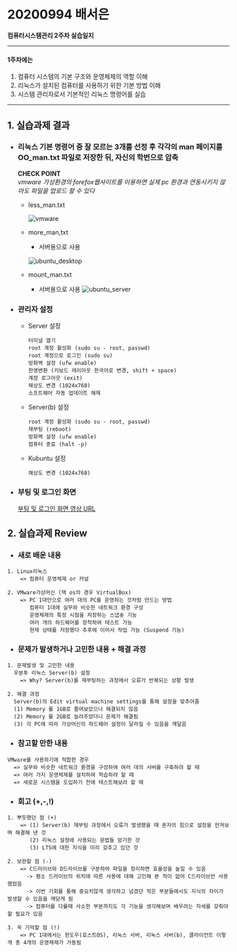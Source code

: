 # 20200994 배서은
**컴퓨터시스템관리 2주차 실습일지**

---
#### 1주차에는 
1. 컴퓨터 시스템의 기본 구조와 운영체제의 역할 이해
2. 리눅스가 설치된 컴퓨터를 사용하기 위한 기본 방법 이해
3. 시스템 관리자로서 기본적인 리눅스 명령어를 실습
---

## 1. 실습과제 결과

* ### **리눅스 기본 명령어 중 잘 모르는 3개를 선정 후 각각의 man 페이지를 OO_man.txt 파일로 저장한 뒤, 자신의 학번으로 압축**
  
  **CHECK POINT** <br>
  *vmware 가상환경의 forefox웹사이트를 이용하면 실제 pc 환경과 연동시키지 않아도 파일을 업로드 할 수 있다*

  - less_man.txt

    ![vmware](https://user-images.githubusercontent.com/77660379/109816988-b7678f00-7c74-11eb-8a46-ae8857d4be55.JPG)
  
  - more_man,txt
      - 서버용으로 사용

    ![ubuntu_desktop](https://user-images.githubusercontent.com/77660379/109817514-5be9d100-7c75-11eb-8279-ba6a14c3bb69.JPG)
    
  - mount_man.txt
      - 서버용으로 사용
    ![ubuntu_server](https://user-images.githubusercontent.com/77660379/109817962-d74b8280-7c75-11eb-93bd-aa8096cf5ca8.JPG)

* ### **관리자 설정**
  - Server 설정
    ```
    터미널 열기
    root 계정 활성화 (sudo su - root, passwd)
    root 계정으로 로그인 (sudo su)
    방화벽 설정 (ufw enable)
    한영변환 (키보드 레이아웃 한국어로 변경, shift + space)
    계정 로그아웃 (exit)
    해상도 변경 (1024x768)
    소프트웨어 자동 업데이트 해제
    ```
  - Server(b) 설정
    ```
    root 계정 활성화 (sudo su - root, passwd)
    재부팅 (reboot)
    방화벽 설정 (ufw enable)
    컴퓨터 종료 (halt -p)
    ```
  - Kubuntu 설정
    ```
    해상도 변경 (1024x768)
    ```

* ### **부팅 및 로그인 화면** <br>
    [부팅 및 로그인 화면 영상 URL](https://baedevelog.tistory.com/5)

## 2. 실습과제 Review
* ### **새로 배운 내용**
```
1. Linux리눅스
    => 컴퓨터 운영체제 or 커널

2. VMware가상머신 (맥 os의 경우 VirtualBox)
    => PC 1대만으로 여러 대의 PC를 운영하는 것처럼 만드는 방법
       컴퓨터 1대에 실무와 비슷한 네트워크 환경 구성
       운영체제의 특정 시점을 저장하는 스냅숏 기능
       여러 개의 하드웨어를 장착하여 테스트 가능
       현재 상태를 저장했다 추후에 이어서 작업 가능 (Suspend 기능)
```

* ### **문제가 발생하거나 고민한 내용 + 해결 과정**
```
1. 문제발생 및 고민한 내용
  우분투 리눅스 Server(b) 설정
    => Why? Server(b)를 재부팅하는 과정에서 오류가 반복되는 상황 발생

2. 해결 과정
  Server(b)의 Edit virtual machine settings를 통해 설정을 맞추어줌
  (1) Memory 를 1GB로 줄여보았으나 해결되지 않음
  (2) Memory 를 2GB로 늘려주었더니 문제가 해결됨
  (3) 각 PC에 따라 가상머신의 하드웨어 설정이 달라질 수 있음을 깨달음 
```

* ### **참고할 만한 내용**
```
VMware를 사용하기에 적합한 경우
  => 실무와 비슷한 네트워크 환경을 구성하여 여러 대의 서버를 구축하려 할 때
  => 여러 가지 운영체제를 설치하여 학습하려 할 때
  => 새로운 시스템을 도입하기 전에 테스트해보려 할 때
```

* ### **회고 (+,-,!)**
```
1. 뿌듯했던 점 (+)
    => (1) Server(b) 재부팅 과정에서 오류가 발생했을 때 혼자의 힘으로 설정을 만져보며 해결해 낸 것
       (2) 리눅스 설정에 사용되는 문법들 암기한 것
       (3) LTS에 대한 지식을 미리 갖추고 있던 것

2. 보완할 점 (-)
    => C드라이브와 D드라이브를 구분하여 파일을 정리하면 효율성을 높일 수 있음
      -> 평소 드라이브의 위치에 따른 사용에 대해 고민해 본 적이 없어 C드라이브만 사용했었음 
      -> 이번 기회를 통해 중요치않게 생각하고 넘겼던 작은 부분들에서도 지식의 차이가 발생할 수 있음을 깨닫게 됨
      -> 컴퓨터를 다룰때 사소한 부분까지도 각 기능을 생각해보며 배우려는 자세를 갖춰야할 필요가 있음

3. 꼭 기억할 점 (!) 
    => PC 1대에서는 윈도우(호스트OS), 리눅스 서버, 리눅스 서버(b), 클라이언트 이렇게 총 4개의 운영체제가 가동됨
```